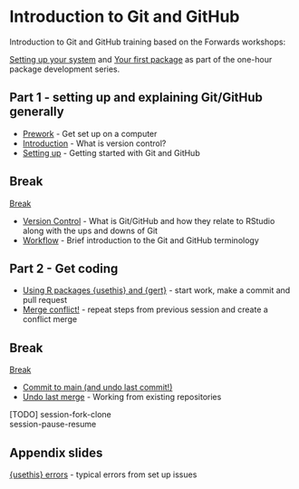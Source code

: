 
<!-- README.md is generated from README.Rmd. Please edit that file -->

# Introduction to Git and GitHub

<!-- badges: start -->
<!-- badges: end -->

Introduction to Git and GitHub training based on the Forwards workshops:

[Setting up your system](http://bit.ly/pkg-dev-2) and [Your first
package](http://bit.ly/pkg-dev-3) as part of the one-hour package
development series.

## Part 1 - setting up and explaining Git/GitHub generally

- [Prework](https://nhs-r-community.github.io/intro-git-github/session-prework.html#/title-slide) -
  Get set up on a computer  
- [Introduction](https://nhs-r-community.github.io/intro-git-github/session-intro.html#/title-slide) -
  What is version control?  
- [Setting
  up](https://nhs-r-community.github.io/intro-git-github/session-setup.html#/title-slide) -
  Getting started with Git and GitHub

## Break

[Break](https://nhs-r-community.github.io/intro-git-github/session-break-slide.html#/title-slide)

- [Version
  Control](https://nhs-r-community.github.io/intro-git-github/session-version-control.html#/title-slide) -
  What is Git/GitHub and how they relate to RStudio along with the ups
  and downs of Git  
- [Workflow](https://nhs-r-community.github.io/intro-git-github/session-version-workflow.html#/title-slide) -
  Brief introduction to the Git and GitHub terminology

## Part 2 - Get coding

- [Using R packages {usethis} and
  {gert}](https://nhs-r-community.github.io/intro-git-github/session-usethis-gert.html#/title-slide) -
  start work, make a commit and pull request  
- [Merge
  conflict!](https://nhs-r-community.github.io/intro-git-github/session-conflict.html#/title-slide) -
  repeat steps from previous session and create a conflict merge

## Break

[Break](https://nhs-r-community.github.io/intro-git-github/session-break-slide.html#/title-slide)

- [Commit to main (and undo last
  commit!)](https://intro-git-github.nhsrcommunity.com/session-commit-main.html#/title-slide)
- [Undo last
  merge](https://intro-git-github.nhsrcommunity.com/session-undo-commit.html#/title-slide) -
  Working from existing repositories

\[TODO\] session-fork-clone  
session-pause-resume

## Appendix slides

[{usethis}
errors](https://nhs-r-community.github.io/intro-git-github/session-usethis-errors.html#/title-slide) -
typical errors from set up issues
